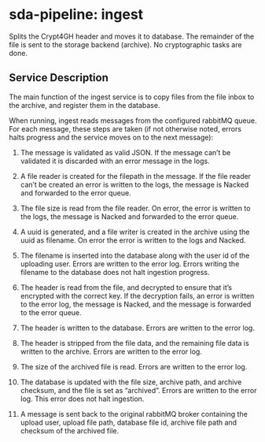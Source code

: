 # sda-pipeline: ingest

Splits the Crypt4GH header and moves it to database. The remainder of the file
is sent to the storage backend (archive). No cryptographic tasks are done.

## Service Description
The main function of the ingest service is to copy files from the file inbox to
the archive, and register them in the database.

When running, ingest reads messages from the configured rabbitMQ queue.
For each message, these steps are taken (if not otherwise noted, errors halts
progress and the service moves on to the next message):

1. The message is validated as valid JSON. If the message can’t be validated it
is discarded with an error message in the logs.

1. A file reader is created for the filepath in the message. If the file reader
can’t be created an error is written to the logs, the message is Nacked and
forwarded to the error queue.

1. The file size is read from the file reader. On error, the error is written to
the logs, the message is Nacked and forwarded to the error queue.

1. A uuid is generated, and a file writer is created in the archive using the
uuid as filename. On error the error is written to the logs and Nacked.

1. The filename is inserted into the database along with the user id of the
uploading user. Errors are written to the error log. Errors writing the filename
to the database does not halt ingestion progress.

1. The header is read from the file, and decrypted to ensure that it’s encrypted
with the correct key. If the decryption fails, an error is written to the error
log, the message is Nacked, and the message is forwarded to the error queue.

1. The header is written to the database. Errors are written to the error log.

1. The header is stripped from the file data, and the remaining file data is
written to the archive. Errors are written to the error log.

1. The size of the archived file is read. Errors are written to the error log.

1. The database is updated with the file size, archive path, and archive
checksum, and the file is set as “archived”. Errors are written to the error
log. This error does not halt ingestion.

1. A message is sent back to the original rabbitMQ broker containing the upload
user, upload file path, database file id, archive file path and checksum of the
archived file.
